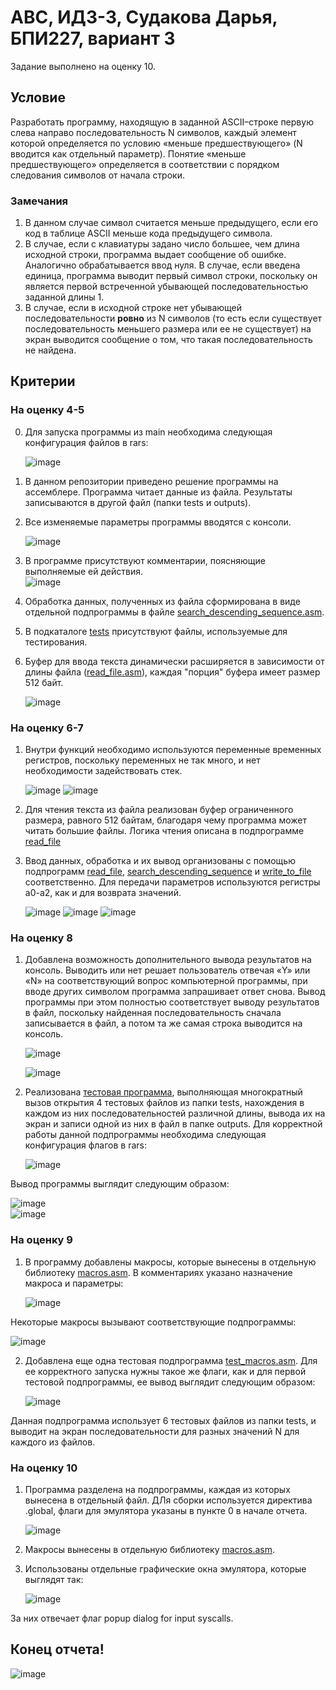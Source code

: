 # АВС, ИДЗ-3, Судакова Дарья, БПИ227, вариант 3
Задание выполнено на оценку 10.
## Условие
Разработать программу, находящую в заданной ASCII–строке первую слева направо последовательность N символов, каждый элемент которой определяется по условию «меньше предшествующего» (N
вводится как отдельный параметр). Понятие «меньше предшествующего» определяется в соответствии с порядком следования символов от начала строки.
### Замечания
1. В данном случае символ считается меньше предыдущего, если его код в таблице ASCII меньше кода предыдущего символа.
2. В случае, если с клавиатуры задано число большее, чем длина исходной строки, программа выдает сообщение об ошибке. Аналогично обрабатывается ввод нуля. В случае, если введена единица, программа выводит первый символ строки, поскольку он является первой встреченной убывающей последовательностью заданной длины 1.
3. В случае, если в исходной строке нет убывающей последовательности **ровно** из N символов (то есть если существует последовательность меньшего размера или ее не существует) на экран выводится сообщение о том, что такая последовательность не найдена.
## Критерии
### На оценку 4-5
0. Для запуска программы из main необходима следующая конфигурация файлов в rars:
   
    ![image](https://github.com/DaryaAutumn/CS-Architecture-IHW3/assets/72216853/526b483c-605c-4de3-9913-a54f04cd7951)

1. В данном репозитории приведено решение программы на ассемблере. Программа читает данные из файла. Результаты записываются в другой файл (папки tests и outputs).
2. Все изменяемые параметры программы вводятся с консоли.
   
    ![image](https://github.com/DaryaAutumn/CS-Architecture-IHW3/assets/72216853/84c5024c-a095-43b5-a963-98f9d647b72f)
   
3. В программе присутствуют комментарии, поясняющие выполняемые ей действия.  
   ![image](https://github.com/DaryaAutumn/CS-Architecture-IHW3/assets/72216853/94a8ff3f-7c78-4bcb-950d-9df7842b9ff3)

     
4. Обработка данных, полученных из файла сформирована в виде отдельной подпрограммы в файле [search_descending_sequence.asm](search_descending_sequence.asm).
5. В подкаталоге [tests](\tests) присутствуют файлы, используемые для тестирования.
6. Буфер для ввода текста динамически расширяется в зависимости от длины файла ([read_file.asm](read_file.asm)), каждая "порция" буфера имеет размер 512 байт.
   
   ![image](https://github.com/DaryaAutumn/CS-Architecture-IHW3/assets/72216853/76c60c44-8b43-4276-958d-6f7eb7b6609c)

### На оценку 6-7
1. Внутри функций необходимо используются переменные временных регистров, поскольку переменных не так много, и нет необходимости задействовать стек.
   
     ![image](https://github.com/DaryaAutumn/CS-Architecture-IHW3/assets/72216853/812c54bb-2c9f-43d9-970a-0b7a1b333973)
   ![image](https://github.com/DaryaAutumn/CS-Architecture-IHW3/assets/72216853/374c374d-488e-43aa-950f-197352966039)


2. Для чтения текста из файла реализован буфер ограниченного размера, равного 512 байтам, благодаря чему программа может читать большие файлы. Логика чтения описана в подпрограмме [read_file](read_file.asm)
3. Ввод данных, обработка и их вывод организованы с помощью подпрограмм [read_file](read_file.asm), [search_descending_sequence](search_descending_sequence.asm) и [write_to_file](write_to_file.asm) соответственно. Для передачи параметров используются регистры a0-a2, как и для возврата значений.

   ![image](https://github.com/DaryaAutumn/CS-Architecture-IHW3/assets/72216853/c1680f4a-2850-4d45-879a-ef91982c2212)
   ![image](https://github.com/DaryaAutumn/CS-Architecture-IHW3/assets/72216853/d803b514-4131-43b4-8ed8-5618c23787ba)
   ![image](https://github.com/DaryaAutumn/CS-Architecture-IHW3/assets/72216853/741f5998-a962-4b67-9ac4-f5909b1d3b43)


### На оценку 8
1. Добавлена возможность дополнительного вывода результатов на консоль. Выводить или нет решает пользователь отвечая «Y» или «N» на соответствующий вопрос компьютерной программы, при вводе других символом программа запрашивает ответ снова. Вывод программы при этом полностью соответствует выводу результатов в файл, поскольку найденная последовательность сначала записывается в файл, а потом та же самая строка выводится на консоль.

   ![image](https://github.com/DaryaAutumn/CS-Architecture-IHW3/assets/72216853/4e3267a3-cf54-4cd1-a3f6-baf3ebb6cffb)
   
   ![image](https://github.com/DaryaAutumn/CS-Architecture-IHW3/assets/72216853/31c19218-6182-4dfc-8558-63cae2e5f033)

3. Реализована [тестовая программа](test_subprogramm), выполняющая многократный вызов открытия 4 тестовых файлов из папки tests, нахождения в каждом из них последовательностей различной длины, вывода их на экран и записи одной из них в файл в папке outputs. Для корректной работы данной подпрограммы необходима следующая конфигурация флагов в rars:

   ![image](https://github.com/DaryaAutumn/CS-Architecture-IHW3/assets/72216853/41f39d7b-19a4-4962-a23c-2e78d9ae1179)

Вывод программы выглядит следующим образом:  

![image](https://github.com/DaryaAutumn/CS-Architecture-IHW3/assets/72216853/a59ff118-c395-435f-83f2-f0091bf32a14)  
![image](https://github.com/DaryaAutumn/CS-Architecture-IHW3/assets/72216853/35478c50-c2f2-4e5c-aa42-fb9dfadb6afe)


### На оценку 9
1. В программу добавлены макросы, которые вынесены в отдельную библиотеку [macros.asm](macros.asm). В комментариях указано назначение макроса и параметры:

   ![image](https://github.com/DaryaAutumn/CS-Architecture-IHW3/assets/72216853/4419d772-6749-478a-a498-8db350f1703c)

Некоторые макросы вызывают соответствующие подпрограммы:  

![image](https://github.com/DaryaAutumn/CS-Architecture-IHW3/assets/72216853/38a2c197-c1c9-4f1d-a94a-4c2719f960b2)  

2. Добавлена еще одна тестовая подпрограмма [test_macros.asm](test_macros.asm). Для ее корректного запуска нужны такое же флаги, как и для первой тестовой подпрограммы, ее вывод выглядит следующим образом:

   ![image](https://github.com/DaryaAutumn/CS-Architecture-IHW3/assets/72216853/3d80e5b2-9f7c-4dff-b517-274dd7be2e02)

Данная подпрограмма использует 6 тестовых файлов из папки tests, и выводит на экран последовательности для разных значений N для каждого из файлов.

### На оценку 10
1. Программа разделена на подпрограммы, каждая из которых вынесена в отдельный файл. ДЛя сборки используется директива .global, флаги для эмулятора указаны в пункте 0 в начале отчета.

   ![image](https://github.com/DaryaAutumn/CS-Architecture-IHW3/assets/72216853/3c72bc96-b49f-426a-928b-e748917f4f13)

2. Макросы вынесены в отдельную библиотеку [macros.asm](macros.asm).
3. Использованы отдельные графические окна эмулятора, которые выглядят так:

   ![image](https://github.com/DaryaAutumn/CS-Architecture-IHW3/assets/72216853/4dbe4355-2e1c-4eb2-8876-d09bbdc55ae1)

За них отвечает флаг popup dialog for input syscalls.

## Конец отчета!  
![image](https://github.com/DaryaAutumn/CS-Architecture-IHW3/assets/72216853/9666ccf1-ce34-4d01-be82-fffcf75ce1c9)



